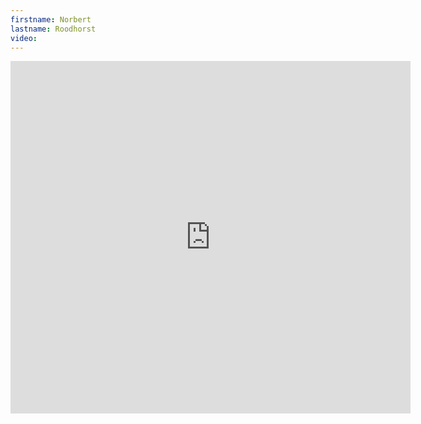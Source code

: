 ```yaml
--- 
firstname: Norbert
lastname: Roodhorst
video: 
--- 
```


<iframe src="https://player.vimeo.com/video/560843328" width="640" height="564" frameborder="0" allow="autoplay; fullscreen" allowfullscreen></iframe>